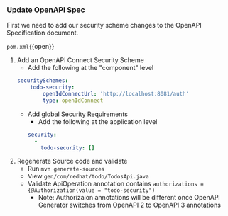 ### Update OpenAPI Spec

First we need to add our security scheme changes to the OpenAPI Specification document.

`pom.xml`{{open}}
1. Add an OpenAPI Connect Security Scheme
    - Add the following at the "component" level
    ```yaml
    securitySchemes:
        todo-security:
            openIdConnectUrl: 'http://localhost:8081/auth'
            type: openIdConnect
    ```
    - Add global Security Requirements
      - Add the following at the application level
      ```yaml
      security:
        -
          todo-security: []
      ```
2. Regenerate Source code and validate
    - Run `mvn generate-sources`
    - View `gen/com/redhat/todo/TodosApi.java`
    - Validate ApiOperation annotation contains `authorizations = {@Authorization(value = "todo-security")`
      - Note: Authorizaion annotations will be different once OpenAPI Generator switches from OpenAPI 2 to OpenAPI 3 annotations
